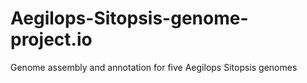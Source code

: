 # Aegilops-Sitopsis-genome-project.io
Genome assembly and annotation for five Aegilops Sitopsis genomes
